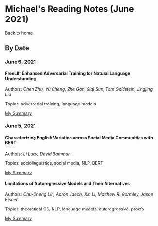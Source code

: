 # Michael's Reading Notes (June 2021)
[Back to home](../README.md)

## By Date

### June 6, 2021

#### FreeLB: Enhanced Adversarial Training for Natural Language Understanding
Authors: *Chen Zhu, Yu Cheng, Zhe Gan, Siqi Sun, Tom Goldstein, Jingjing Liu*

Topics: adversarial training, language models

[My Summary](r/06-zhu-freelb:.md)

### June 5, 2021

#### Characterizing English Variation across Social Media Communities with BERT
Authors: *Li Lucy, David Bamman*

Topics: sociolinguistics, social media, NLP, BERT

[My Summary](r/05-lucy-characterizing.md)

#### Limitations of Autoregressive Models and Their Alternatives
Authors: *Chu-Cheng Lin, Aaron Jaech, Xin Li, Matthew R. Gormley, Jason Eisner*

Topics: theoretical CS, NLP, language models, autoregressive, proofs

[My Summary](r/05-lin-limitations.md)

